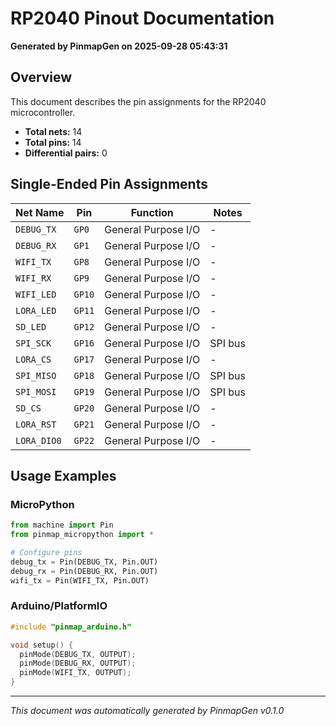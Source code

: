 # RP2040 Pinout Documentation

**Generated by PinmapGen on 2025-09-28 05:43:31**

## Overview

This document describes the pin assignments for the RP2040 microcontroller.
- **Total nets:** 14
- **Total pins:** 14
- **Differential pairs:** 0

## Single-Ended Pin Assignments

| Net Name | Pin | Function | Notes |
|----------|-----|----------|-------|
| `DEBUG_TX` | `GP0` | General Purpose I/O | - |
| `DEBUG_RX` | `GP1` | General Purpose I/O | - |
| `WIFI_TX` | `GP8` | General Purpose I/O | - |
| `WIFI_RX` | `GP9` | General Purpose I/O | - |
| `WIFI_LED` | `GP10` | General Purpose I/O | - |
| `LORA_LED` | `GP11` | General Purpose I/O | - |
| `SD_LED` | `GP12` | General Purpose I/O | - |
| `SPI_SCK` | `GP16` | General Purpose I/O | SPI bus |
| `LORA_CS` | `GP17` | General Purpose I/O | - |
| `SPI_MISO` | `GP18` | General Purpose I/O | SPI bus |
| `SPI_MOSI` | `GP19` | General Purpose I/O | SPI bus |
| `SD_CS` | `GP20` | General Purpose I/O | - |
| `LORA_RST` | `GP21` | General Purpose I/O | - |
| `LORA_DIO0` | `GP22` | General Purpose I/O | - |

## Usage Examples

### MicroPython

```python
from machine import Pin
from pinmap_micropython import *

# Configure pins
debug_tx = Pin(DEBUG_TX, Pin.OUT)
debug_rx = Pin(DEBUG_RX, Pin.OUT)
wifi_tx = Pin(WIFI_TX, Pin.OUT)
```

### Arduino/PlatformIO

```cpp
#include "pinmap_arduino.h"

void setup() {
  pinMode(DEBUG_TX, OUTPUT);
  pinMode(DEBUG_RX, OUTPUT);
  pinMode(WIFI_TX, OUTPUT);
}
```

---

*This document was automatically generated by PinmapGen v0.1.0*
